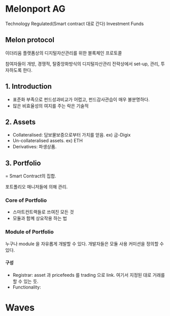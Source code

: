 # Melonport AG

Technology Regulated(Smart contract 대로 간다) Investment Funds

## Melon protocol

이더리움 플랫폼상의 디지털자산관리를 위한 블록체인 프로토콜

참여자들이 개방, 경쟁적, 탈중앙화방식의 디지털자산관리 전략상에서 set-up, 관리, 투자하도록 한다.

## 1. Introduction

- 표준화 부족으로 펀드성과비교가 어렵고, 펀드감사관습이 매우 불분명하다.
- 많은 비효율성의 여지를 주는 락은 기술적 

## 2. Assets

- Collateralised: 담보물보증으로부터 가치를 얻음. ex) 금-Digix
- Un-collateralised assets. ex) ETH
- Derivatives: 파생상품.

## 3. Portfolio

= Smart Contract의 집합.

포트폴리오 매니저들에 의해 관리.

### Core of Portfolio

- 스마트컨트랙들로 쓰여진 모든 것
- 모듈과 함꼐 상요작용 하는 법

### Module of Portfolio

누구나 module 을 자유롭게 개발할 수 있다. 개발자들은 모듈 사용 커미션을 정의할 수 있다.

#### 구성

- Registrar: asset 과 pricefeeds 를 trading 으로 link. 여기서 지정된 대로 거래를 할 수 있는 듯.
- Functionality: 

# Waves
